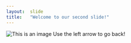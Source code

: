 ```yaml
--- 
layout:  slide
title:   "Welcome to our second slide!"
---
```

![This is an image](https://www.peanuts.com/sites/default/files/pp-color.jpg)
Use the left arrow to go back!
